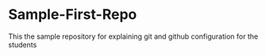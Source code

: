 # Sample-First-Repo
This the sample repository for explaining git and github configuration for the students
